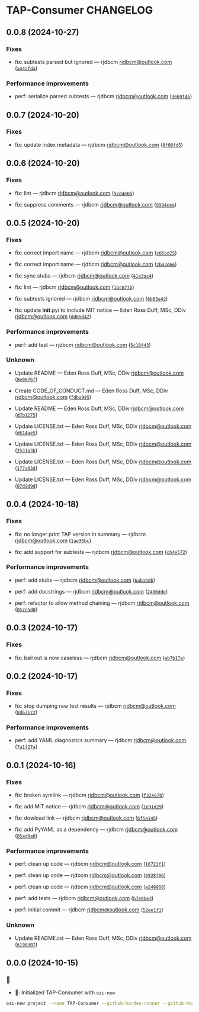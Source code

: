 # TAP-Consumer CHANGELOG
## 0.0.8 (2024-10-27)


### Fixes


* fix: subtests parsed but ignored — rjdbcm <rjdbcm@outlook.com>
([`a44afda`](https://github.com/OZI-Project/TAP-Consumer/commit/a44afda603655924cfdb3e50c6b52e97c9367463))


### Performance improvements


* perf: serialize parsed subtests — rjdbcm <rjdbcm@outlook.com>
([`d6b9f46`](https://github.com/OZI-Project/TAP-Consumer/commit/d6b9f46210db45b0ecd4f37a7c363e69c000cb85))

## 0.0.7 (2024-10-20)


### Fixes


* fix: update index metadata — rjdbcm <rjdbcm@outlook.com>
([`8f08fd5`](https://github.com/OZI-Project/TAP-Consumer/commit/8f08fd54841a41ac4121c4c787e09b4e72e65588))

## 0.0.6 (2024-10-20)


### Fixes


* fix: lint — rjdbcm <rjdbcm@outlook.com>
([`97d4e0a`](https://github.com/OZI-Project/TAP-Consumer/commit/97d4e0aac83a0a76ad5ef7922db445cf8f1f6e60))

* fix: suppress comments — rjdbcm <rjdbcm@outlook.com>
([`9994cea`](https://github.com/OZI-Project/TAP-Consumer/commit/9994cea5f721725b35dcff9e7c450f0e726e40d1))

## 0.0.5 (2024-10-20)


### Fixes


* fix: correct import name — rjdbcm <rjdbcm@outlook.com>
([`c05bd25`](https://github.com/OZI-Project/TAP-Consumer/commit/c05bd25c0333f80b7124c4d6d32a7f28121f2a07))

* fix: correct import name — rjdbcm <rjdbcm@outlook.com>
([`2b43d66`](https://github.com/OZI-Project/TAP-Consumer/commit/2b43d66acfe119a8601dd7d706d2d1fd2eac9005))

* fix: sync stubs — rjdbcm <rjdbcm@outlook.com>
([`41a3ac4`](https://github.com/OZI-Project/TAP-Consumer/commit/41a3ac4482b3013ef8ea4053c5f66c75ca85c08a))

* fix: lint — rjdbcm <rjdbcm@outlook.com>
([`1bc077b`](https://github.com/OZI-Project/TAP-Consumer/commit/1bc077b5053c2fce230dc95e04f5d93c0858c6f7))

* fix: subtests ignored — rjdbcm <rjdbcm@outlook.com>
([`6b63a42`](https://github.com/OZI-Project/TAP-Consumer/commit/6b63a4252b6014fb28a1ab41270c4e34fed67a9d))

* fix: update __init__.pyi to include MIT notice — Eden Ross Duff, MSc, DDiv <rjdbcm@outlook.com>
([`dd65042`](https://github.com/OZI-Project/TAP-Consumer/commit/dd650429062d16865f7dae253f323d40d20ff552))


### Performance improvements


* perf: add test — rjdbcm <rjdbcm@outlook.com>
([`5c16443`](https://github.com/OZI-Project/TAP-Consumer/commit/5c16443d2e18e140fb80b34e69f4eece2e8157b2))


### Unknown


* Update README — Eden Ross Duff, MSc, DDiv <rjdbcm@outlook.com>
([`8e9876f`](https://github.com/OZI-Project/TAP-Consumer/commit/8e9876f9897b14221fe0033de89d2237652eb6c8))

* Create CODE_OF_CONDUCT.md — Eden Ross Duff, MSc, DDiv <rjdbcm@outlook.com>
([`fdba985`](https://github.com/OZI-Project/TAP-Consumer/commit/fdba98539ea17fcd73d3684369695afbd8feb871))

* Update README — Eden Ross Duff, MSc, DDiv <rjdbcm@outlook.com>
([`d7b1275`](https://github.com/OZI-Project/TAP-Consumer/commit/d7b12755ae6418528bb6684db8ecab3d53491d49))

* Update LICENSE.txt — Eden Ross Duff, MSc, DDiv <rjdbcm@outlook.com>
([`d614ae5`](https://github.com/OZI-Project/TAP-Consumer/commit/d614ae5f17c642f0e74c70df68dbe349bedc9ef1))

* Update LICENSE.txt — Eden Ross Duff, MSc, DDiv <rjdbcm@outlook.com>
([`2531a3b`](https://github.com/OZI-Project/TAP-Consumer/commit/2531a3b7bbb8b34f79bdb33aed7ee2c62f29ccd1))

* Update LICENSE.txt — Eden Ross Duff, MSc, DDiv <rjdbcm@outlook.com>
([`177a63d`](https://github.com/OZI-Project/TAP-Consumer/commit/177a63d215ad82357ca1c9bf51cf3e57201f868e))

* Update LICENSE.txt — Eden Ross Duff, MSc, DDiv <rjdbcm@outlook.com>
([`87d9d9d`](https://github.com/OZI-Project/TAP-Consumer/commit/87d9d9d7c358a95e7e435a37e8e851c7d438b654))

## 0.0.4 (2024-10-18)


### Fixes


* fix: no longer print TAP version in summary — rjdbcm <rjdbcm@outlook.com>
([`1ae30bc`](https://github.com/OZI-Project/TAP-Consumer/commit/1ae30bc41b110c8c29cfc60749a15f2d2433229b))

* fix: add support for subtests — rjdbcm <rjdbcm@outlook.com>
([`cb4e572`](https://github.com/OZI-Project/TAP-Consumer/commit/cb4e5725f6a8a032a77f670d48c65251e1ac9852))


### Performance improvements


* perf: add stubs — rjdbcm <rjdbcm@outlook.com>
([`6ab1b0b`](https://github.com/OZI-Project/TAP-Consumer/commit/6ab1b0b43b9ed848448b7d8ecb13596acdfcf211))

* perf: add docstrings — rjdbcm <rjdbcm@outlook.com>
([`2400dde`](https://github.com/OZI-Project/TAP-Consumer/commit/2400dde14e2a43d9d4a82a3a7e8ac0326543a4c5))

* perf: refactor to allow method chaining — rjdbcm <rjdbcm@outlook.com>
([`057c5d0`](https://github.com/OZI-Project/TAP-Consumer/commit/057c5d0ed4e8fd894f4cffff149a02516fee4304))

## 0.0.3 (2024-10-17)


### Fixes


* fix: bail out is now caseless — rjdbcm <rjdbcm@outlook.com>
([`eb7b17e`](https://github.com/OZI-Project/TAP-Consumer/commit/eb7b17ec26b1d713fc5f9f396b5c1a6ba40720bc))

## 0.0.2 (2024-10-17)


### Fixes


* fix: stop dumping raw test results — rjdbcm <rjdbcm@outlook.com>
([`8d67172`](https://github.com/OZI-Project/TAP-Consumer/commit/8d67172f4718643e7680b19f0737c287927348a3))


### Performance improvements


* perf: add YAML diagnostics summary — rjdbcm <rjdbcm@outlook.com>
([`7a1f27a`](https://github.com/OZI-Project/TAP-Consumer/commit/7a1f27a51bb171e28ab26ea1c798b143709dc609))

## 0.0.1 (2024-10-16)


### Fixes


* fix: broken symlink — rjdbcm <rjdbcm@outlook.com>
([`f32e67b`](https://github.com/OZI-Project/TAP-Consumer/commit/f32e67ba0a07551e0c36ff791809369b373363a2))

* fix: add MIT notice — rjdbcm <rjdbcm@outlook.com>
([`1e91d29`](https://github.com/OZI-Project/TAP-Consumer/commit/1e91d2948926a26b343e866b473c2b58d188c5f6))

* fix: dowload link — rjdbcm <rjdbcm@outlook.com>
([`6f5a145`](https://github.com/OZI-Project/TAP-Consumer/commit/6f5a14593b959a26462a58c67d700ef267e540de))

* fix: add PyYAML as a dependency — rjdbcm <rjdbcm@outlook.com>
([`85ad9a0`](https://github.com/OZI-Project/TAP-Consumer/commit/85ad9a0826990c6da1ccfd39bf99dae4b2f82b37))


### Performance improvements


* perf: clean up code — rjdbcm <rjdbcm@outlook.com>
([`16721f1`](https://github.com/OZI-Project/TAP-Consumer/commit/16721f1cd280af292237e09dde1383929189db0e))

* perf: clean up code — rjdbcm <rjdbcm@outlook.com>
([`6928f06`](https://github.com/OZI-Project/TAP-Consumer/commit/6928f06be492789a2449ff088ebfc80b3ab0bd81))

* perf: clean up code — rjdbcm <rjdbcm@outlook.com>
([`a249968`](https://github.com/OZI-Project/TAP-Consumer/commit/a2499682a0affcb88e892cd9b17138bfa6cc4ba4))

* perf: add tests — rjdbcm <rjdbcm@outlook.com>
([`b7e0be3`](https://github.com/OZI-Project/TAP-Consumer/commit/b7e0be36a3a7f56ff4f49df5a5a24956824d88cd))

* perf: initial commit — rjdbcm <rjdbcm@outlook.com>
([`52ee1f1`](https://github.com/OZI-Project/TAP-Consumer/commit/52ee1f17fecc982da3dcd5ed8fab40f28eda6ce5))


### Unknown


* Update README.rst — Eden Ross Duff, MSc, DDiv <rjdbcm@outlook.com>
([`6198307`](https://github.com/OZI-Project/TAP-Consumer/commit/6198307048b4004552ecd6cc9ad964760bcea792))


## 0.0.0 (2024-10-15)

### :tada:

* :tada:: Initialized TAP-Consumer with ``ozi-new``.

```sh
ozi-new project --name TAP-Consumer --github-harden-runner --github-harden-runner --enable-uv --enable-uv --no-strict --no-strict --summary 'Parses and serializes Test Anything Protocol output.' --keywords TAP,testing,unittest --home-page https://oziproject.dev --author 'Eden Ross Duff MSc' --author-email help@oziproject.dev --license 'OSI Approved :: Apache Software License' --license-expression 'Apache-2.0 WITH LLVM-exception' --requires-dist pyparsing --requires-dist prompt-toolkit
```